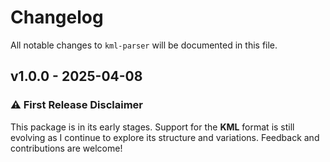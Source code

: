 # Changelog

All notable changes to `kml-parser` will be documented in this file.

## v1.0.0 - 2025-04-08

### ⚠️ **First Release Disclaimer**

This package is in its early stages. Support for the **KML** format is still evolving as I continue to explore its structure and variations. Feedback and contributions are welcome!
